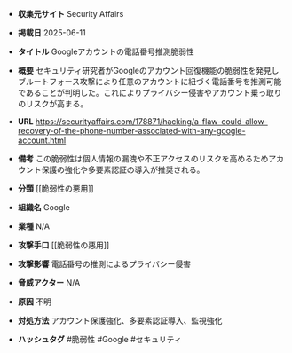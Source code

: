 - **収集元サイト**
Security Affairs

- **掲載日**
2025-06-11

- **タイトル**
Googleアカウントの電話番号推測脆弱性

- **概要**
セキュリティ研究者がGoogleのアカウント回復機能の脆弱性を発見しブルートフォース攻撃により任意のアカウントに紐づく電話番号を推測可能であることが判明した。これによりプライバシー侵害やアカウント乗っ取りのリスクが高まる。

- **URL**
https://securityaffairs.com/178871/hacking/a-flaw-could-allow-recovery-of-the-phone-number-associated-with-any-google-account.html

- **備考**
この脆弱性は個人情報の漏洩や不正アクセスのリスクを高めるためアカウント保護の強化や多要素認証の導入が推奨される。

- **分類**
[[脆弱性の悪用]]

- **組織名**
Google

- **業種**
N/A

- **攻撃手口**
[[脆弱性の悪用]]

- **攻撃影響**
電話番号の推測によるプライバシー侵害

- **脅威アクター**
N/A

- **原因**
不明

- **対処方法**
アカウント保護強化、多要素認証導入、監視強化

- **ハッシュタグ**
#脆弱性 #Google #セキュリティ
